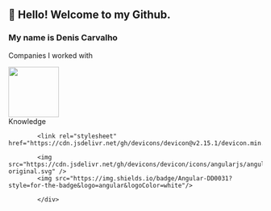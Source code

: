 ## 👋 Hello! Welcome to my Github.
### My name is Denis Carvalho 

Companies I worked with
<div>
<img height="100px" src="http://ongrenovar.com.br/images/itau-logo.jpg"/>
</div>
Knowledge
<div style="display: flex; gap: 10px;">

            <link rel="stylesheet" href="https://cdn.jsdelivr.net/gh/devicons/devicon@v2.15.1/devicon.min.css">
          
            <img src="https://cdn.jsdelivr.net/gh/devicons/devicon/icons/angularjs/angularjs-original.svg" />
            <img src="https://img.shields.io/badge/Angular-DD0031?style=for-the-badge&logo=angular&logoColor=white"/>
          
            </div>

